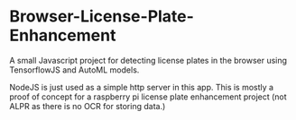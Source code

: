 # Browser-License-Plate-Enhancement
A small Javascript project for detecting license plates in the browser using TensorflowJS and AutoML models.

NodeJS is just used as a simple http server in this app.
This is mostly a proof of concept for a raspberry pi license plate enhancement project (not ALPR as there is no OCR for storing data.)

